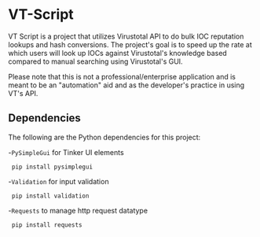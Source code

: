 # VT-Script
VT Script is a project that utilizes Virustotal API to do bulk IOC reputation lookups and hash conversions.
The project's goal is to speed up the rate at which users will look up IOCs against Virustotal's knowledge based compared to manual searching using Virustotal's GUI.

Please note that this is not a professional/enterprise application and is meant to be an "automation" aid and as the developer's practice in using VT's API.

## Dependencies
The following are the Python dependencies for this project:

-`PySimpleGui` for Tinker UI elements

     pip install pysimplegui
     
-`Validation` for input validation

     pip install validation
     
-`Requests` to manage http request datatype

     pip install requests
